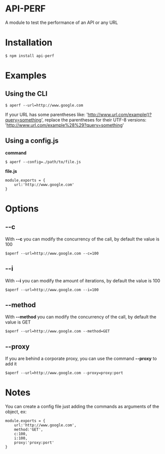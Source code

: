 API-PERF
=======
A module to test the performance of an API or any URL

Installation
=======

    $ npm install api-perf

Examples
=======

Using the CLI
-------
    $ aperf --url=http://www.google.com

If your URL has some parentheses like: 'http://www.url.com/example()?query=something', replace the parentheses for their UTF-8 versions: 'http://www.url.com/example%28%29?query=something'

Using a config.js
-------
**command**

    $ aperf --config=./path/to/file.js

**file.js**

    module.exports = {
	    url:'http://www.google.com'
    }

Options
======

--c
-------
With **--c** you can modify the concurrency of the call, by default the value is 100

    $aperf --url=http://www.google.com --c=100

--i
-------
With **--i** you can modify the amount of  iterations, by default the value is 100

    $aperf --url=http://www.google.com --i=100

--method
-------
With **--method** you can modify the concurrency of the call, by default the value is GET

    $aperf --url=http://www.google.com --method=GET

--proxy
-------
If you are behind a corporate proxy, you can use the command **--proxy** to add it

    $aperf --url=http://www.google.com --proxy=proxy:port

Notes
=======

You can create a config file just adding the commands as arguments of the object, ex:

    module.exports = {
	    url:'http://www.google.com',
	    method:'GET',
	    c:100,
	    i:100,
	    proxy:'proxy:port'
    }
